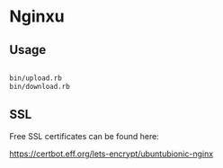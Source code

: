 # Nginxu

## Usage

```bash

bin/upload.rb
bin/download.rb

```

## SSL

Free SSL certificates can be found here:

https://certbot.eff.org/lets-encrypt/ubuntubionic-nginx
